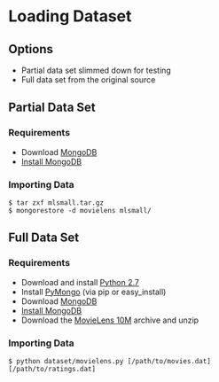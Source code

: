 # Loading Dataset

## Options

- Partial data set slimmed down for testing
- Full data set from the original source

## Partial Data Set

### Requirements

- Download [MongoDB](http://www.mongodb.org/downloads)
- [Install MongoDB](http://docs.mongodb.org/manual/installation/)

### Importing Data

    $ tar zxf mlsmall.tar.gz
    $ mongorestore -d movielens mlsmall/

## Full Data Set

### Requirements

- Download and install [Python 2.7](https://www.python.org/downloads/)
- Install [PyMongo](http://api.mongodb.org/python/current/installation.html) (via pip or easy_install)
- Download [MongoDB](http://www.mongodb.org/downloads)
- [Install MongoDB](http://docs.mongodb.org/manual/installation/)
- Download the [MovieLens 10M](http://grouplens.org/datasets/movielens/) archive and unzip

### Importing Data

    $ python dataset/movielens.py [/path/to/movies.dat] [/path/to/ratings.dat]
